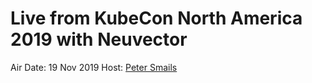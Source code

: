 # Live from KubeCon North America 2019 with Neuvector

<a href="https://www.youtube.com/embed/YavfNZWBC0"></a>

Air Date: 19 Nov 2019
Host: [Peter Smails](twitter.com/petersmails)